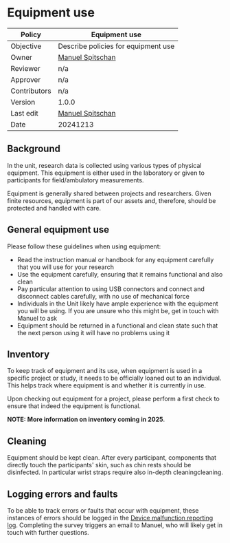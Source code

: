 # Equipment use

| Policy       | Equipment use                                             |
|--------------|-----------------------------------------------------------|
| Objective    | Describe policies for equipment use                      |
| Owner        | [Manuel Spitschan](mailto:manuel.spitschan@tum.de) |
| Reviewer     | n/a                                                |
| Approver     | n/a                                                |
| Contributors | n/a                                                |
| Version      | 1.0.0                                              |
| Last edit    | [Manuel Spitschan](mailto:manuel.spitschan@tum.de) |
| Date         | 20241213                                           |

## Background

In the unit, research data is collected using various types of physical equipment. This equipment is either used in the laboratory or given to participants for field/ambulatory measurements.

Equipment is generally shared between projects and researchers. Given finite resources, equipment is part of our assets and, therefore, should be protected and handled with care.

## General equipment use

Please follow these guidelines when using equipment:

- Read the instruction manual or handbook for any equipment carefully that you will use for your research
- Use the equipment carefully, ensuring that it remains functional and also clean
- Pay particular attention to using USB connectors and connect and disconnect cables carefully, with no use of mechanical force
- Individuals in the Unit likely have ample experience with the equipment you will be using. If you are unsure who this might be, get in touch with Manuel to ask
- Equipment should be returned in a functional and clean state such that the next person using it will have no problems using it

## Inventory

To keep track of equipment and its use, when equipment is used in a specific project or study, it needs to be officially loaned out to an individual. This helps track where equipment is and whether it is currently in use.

Upon checking out equipment for a project, please perform a first check to ensure that indeed the equipment is functional.

**NOTE: More information on inventory coming in 2025**.

## Cleaning

Equipment should be kept clean. After every participant, components that directly touch the participants' skin, such as chin rests should be disinfected. In particular wrist straps require also in-depth cleaningcleaning.

## Logging errors and faults

To be able to track errors or faults that occur with equipment, these instances of errors should be logged in the [Device malfunction reporting log](https://tuspl22-redcap.srv.mwn.de/redcap/surveys/?s=3XCYHLKJMPCNAYAP). Completing the survey triggers an email to Manuel, who will likely get in touch with further questions.
